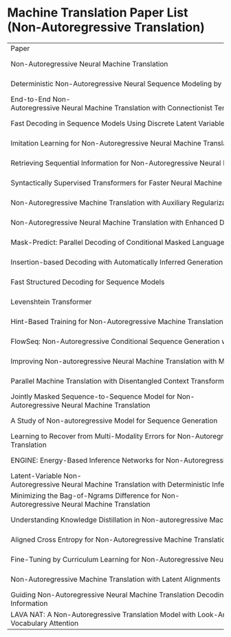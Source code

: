 
# Machine Translation Paper List (Non-Autoregressive Translation)
<table>
<tr>
    <td>Paper</td>
    <td>Autors</td>
    <td>Venue</td>
    <td>Link</td>
</tr>
<tr>
	<td>Non-Autoregressive Neural Machine Translation</td>
	<td>*Jiatao Gu, James Bradbury, Caiming Xiong, Victor O. K. Li, Richard Socher*</td>
	<td>ICLR-2018</td>
	<td>https://arxiv.org/abs/1711.02281</td>
</tr>
<tr>
	<td>Deterministic Non-Autoregressive Neural Sequence Modeling by Iterative Refinement</td>
	<td>*Jason Lee, Elman Mansimov, Kyunghyun Cho*</td>
	<td>EMNLP-2018</td>
	<td>https://doi.org/10.18653/v1/d18-1149</td>
</tr>
<tr>
	<td>End-to-End Non-Autoregressive Neural Machine Translation with Connectionist Temporal Classification</td>
	<td>*Jindrich Libovický, Jindrich Helcl*</td>
	<td>EMNLP-2018</td>
	<td>https://doi.org/10.18653/v1/d18-1336</td>
</tr>
<tr>
	<td>Fast Decoding in Sequence Models Using Discrete Latent Variables</td>
	<td>*Lukasz Kaiser, Samy Bengio, Aurko Roy, Ashish Vaswani, Niki Parmar, Jakob Uszkoreit, Noam Shazeer*</td>
	<td>ICML-2018</td>
	<td>https://arxiv.org/pdf/1803.03382.pdf</td>
</tr>
<tr>
	<td>Imitation Learning for Non-Autoregressive Neural Machine Translation</td>
	<td>*Bingzhen Wei, Mingxuan Wang, Hao Zhou, Junyang Lin, Xu Sun*</td>
	<td>ACL-2019</td>
	<td>https://doi.org/10.18653/v1/p19-1125</td>
</tr>
<tr>
	<td>Retrieving Sequential Information for Non-Autoregressive Neural Machine Translation</td>
	<td>*Chenze Shao, Yang Feng, Jinchao Zhang, Fandong Meng, Xilin Chen, Jie Zhou*</td>
	<td>ACL-2019</td>
	<td>https://doi.org/10.18653/v1/p19-1288</td>
</tr>
<tr>
	<td>Syntactically Supervised Transformers for Faster Neural Machine Translation</td>
	<td>*Nader Akoury, Kalpesh Krishna, Mohit Iyyer*</td>
	<td>ACL-2019</td>
	<td>https://doi.org/10.18653/v1/p19-1122</td>
</tr>
<tr>
	<td>Non-Autoregressive Machine Translation with Auxiliary Regularization</td>
	<td>*Yiren Wang, Fei Tian, Di He, Tao Qin, ChengXiang Zhai, Tie-Yan Liu*</td>
	<td>AAAI-2019</td>
	<td>https://doi.org/10.1609/aaai.v33i01.33015377</td>
</tr>
<tr>
	<td>Non-Autoregressive Neural Machine Translation with Enhanced Decoder Input</td>
	<td>*Junliang Guo, Xu Tan, Di He, Tao Qin, Linli Xu, Tie-Yan Liu*</td>
	<td>AAAI-2019</td>
	<td>https://doi.org/10.1609/aaai.v33i01.33013723</td>
</tr>
<tr>
	<td>Mask-Predict: Parallel Decoding of Conditional Masked Language Models</td>
	<td>*Marjan Ghazvininejad, Omer Levy, Yinhan Liu, Luke Zettlemoyer*</td>
	<td>EMNLP-2019</td>
	<td>https://doi.org/10.18653/v1/D19-1633</td>
</tr>
<tr>
	<td>Insertion-based Decoding with Automatically Inferred Generation Order</td>
	<td>*Jiatao Gu, Qi Liu, Kyunghyun Cho*</td>
	<td>TACL-2019</td>
	<td>https://transacl.org/ojs/index.php/tacl/article/view/1732</td>
</tr>
<tr>
	<td>Fast Structured Decoding for Sequence Models</td>
	<td>*Zhiqing Sun, Zhuohan Li, Haoqing Wang, Di He, Zi Lin, Zhi-Hong Deng*</td>
	<td>NeurIPS-2019</td>
	<td>http://papers.nips.cc/paper/8566-fast-structured-decoding-for-sequence-models</td>
</tr>
<tr>
	<td>Levenshtein Transformer</td>
	<td>*Jiatao Gu, Changhan Wang, Junbo Zhao*</td>
	<td>NeurIPS-2019</td>
	<td>https://papers.nips.cc/paper/9297-levenshtein-transformer</td>
</tr>
<tr>
	<td>Hint-Based Training for Non-Autoregressive Machine Translation</td>
	<td>*Zhuohan Li, Zi Lin, Di He, Fei Tian, Tao Qin, Liwei Wang, Tie-Yan Liu*</td>
	<td>EMNLP-2019</td>
	<td>https://doi.org/10.18653/v1/D19-1573</td>
</tr>
<tr>
	<td>FlowSeq: Non-Autoregressive Conditional Sequence Generation with Generative Flow</td>
	<td>*Xuezhe Ma, Chunting Zhou, Xian Li, Graham Neubig, Eduard H. Hovy*</td>
	<td>EMNLP-2019</td>
	<td>https://doi.org/10.18653/v1/D19-1437</td>
</tr>
<tr>
	<td>Improving Non-autoregressive Neural Machine Translation with Monolingual Data</td>
	<td>*Jiawei Zhou, Phillip Keung*</td>
	<td>ACL-2020</td>
	<td>https://www.aclweb.org/anthology/2020.acl-main.171</td>
</tr>
<tr>
	<td>Parallel Machine Translation with Disentangled Context Transformer</td>
	<td>*Jungo Kasai, James Cross, Marjan Ghazvininejad, Jiatao Gu*</td>
	<td>ICML-2020</td>
	<td>https://arxiv.org/abs/2001.05136</td>
</tr>
<tr>
	<td>Jointly Masked Sequence-to-Sequence Model for Non-Autoregressive Neural Machine Translation</td>
	<td>*Junliang Guo, Linli Xu, Enhong Chen*</td>
	<td>ACL-2020</td>
	<td>https://www.aclweb.org/anthology/2020.acl-main.36</td>
</tr>
<tr>
	<td>A Study of Non-autoregressive Model for Sequence Generation</td>
	<td>*Yi Ren, Jinglin Liu, Xu Tan, Zhou Zhao, Sheng Zhao, Tie-Yan Liu*</td>
	<td>ACL-2020</td>
	<td>https://www.aclweb.org/anthology/2020.acl-main.15</td>
</tr>
<tr>
	<td>Learning to Recover from Multi-Modality Errors for Non-Autoregressive Neural Machine Translation</td>
	<td>*Qiu Ran, Yankai Lin, Peng Li, Jie Zhou*</td>
	<td>ACL-2020</td>
	<td>https://www.aclweb.org/anthology/2020.acl-main.277</td>
</tr>
<tr>
	<td>ENGINE: Energy-Based Inference Networks for Non-Autoregressive Machine Translation</td>
	<td>*Lifu Tu, Richard Yuanzhe Pang, Sam Wiseman, Kevin Gimpel*</td>
	<td>ACL-2020</td>
	<td>https://www.aclweb.org/anthology/2020.acl-main.251</td>
</tr>
<tr>
	<td>Latent-Variable Non-Autoregressive Neural Machine Translation with Deterministic Inference Using a Delta Posterior</td>
	<td>*Raphael Shu, Jason Lee, Hideki Nakayama, Kyunghyun Cho*</td>
	<td>AAAI-2020</td>
	<td>https://aaai.org/ojs/index.php/AAAI/article/view/6413</td>
</tr>
<tr>
	<td>Minimizing the Bag-of-Ngrams Difference for Non-Autoregressive Neural Machine Translation</td>
	<td>*Chenze Shao, Jinchao Zhang, Yang Feng, Fandong Meng and Jie Zhou*</td>
	<td>AAAI-2020</td>
	<td>https://aaai.org/ojs/index.php/AAAI/article/view/5351</td>
</tr>
<tr>
	<td>Understanding Knowledge Distillation in Non-autoregressive Machine Translation</td>
	<td>*Chunting Zhou, Jiatao Gu, Graham Neubig*</td>
	<td>ICLR-2020</td>
	<td>https://openreview.net/forum?id=BygFVAEKDH</td>
</tr>
<tr>
	<td>Aligned Cross Entropy for Non-Autoregressive Machine Translation</td>
	<td>*Marjan Ghazvininejad, Vladimir Karpukhin, Luke Zettlemoyer, Omer Levy*</td>
	<td>ICML-2020</td>
	<td>https://doi.org/10.18653/v1/p19-1122</td>
</tr>
<tr>
	<td>Fine-Tuning by Curriculum Learning for Non-Autoregressive Neural Machine Translation</td>
	<td>*Junliang Guo, Xu Tan, Linli Xu, Tao Qin, Enhong Chen, Tie-Yan Liu*</td>
	<td>AAAI-2020</td>
	<td>https://aaai.org/ojs/index.php/AAAI/article/view/6289</td>
</tr>
<tr>
	<td>Non-Autoregressive Machine Translation with Latent Alignments</td>
	<td>*Chitwan Saharia, William Chan, Saurabh Saxena, Mohammad Norouzi*</td>
	<td>CoRR</td>
	<td>https://arxiv.org/abs/2004.07437</td>
</tr>
<tr>
	<td>Guiding Non-Autoregressive Neural Machine Translation Decoding with Reordering Information</td>
	<td>*Qiu Ran, Yankai Lin, Peng Li, Jie Zhou*</td>
	<td>CoRR</td>
	<td>http://arxiv.org/abs/1911.02215</td>
</tr>
<tr>
	<td>LAVA NAT: A Non-Autoregressive Translation Model with Look-Around Decoding and Vocabulary Attention</td>
	<td>*Xiaoya Li, Yuxian Meng, Arianna Yuan, Fei Wu, Jiwei Li*</td>
	<td>CoRR</td>
	<td>https://arxiv.org/abs/2002.03084</td>
</tr>

</table>
